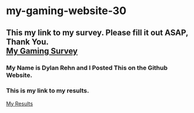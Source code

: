 # my-gaming-website-30
<html lang="en">
<head>
    <meta charset="UTF-8">
    <meta name="viewport" content="width=device-width, initial-scale=1.0">
    <title>Document</title>
    <link rel="stylesheet" href="style.css">
</head>
<body class="survey23">
    <h2>This my link to my survey. Please fill it out ASAP, Thank You.
    <br>
    <a href="https://forms.office.com/r/XFmGiygdyv">My Gaming Survey</a>
    <h3>My Name is Dylan Rehn and I Posted This on the Github Website.</h3>
    </h2>
    <h3>This is my link to my results.</h3>
    <a href="surveyresults3.html">My Results</a>
</body>
</html>
